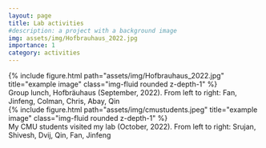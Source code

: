 ```yaml
---
layout: page
title: Lab activities
#description: a project with a background image
img: assets/img/Hofbrauhaus_2022.jpg
importance: 1
category: activities
---
```


<div class="row">
    <div class="col-sm mt-3 mt-md-0">
        {% include figure.html path="assets/img/Hofbrauhaus_2022.jpg" title="example image" class="img-fluid rounded z-depth-1" %}
    </div>
</div>
<div class="caption">
    Group lunch, Hofbräuhaus (September, 2022). From left to right: Fan, Jinfeng, Colman, Chris, Abay, Qin
</div>

<div class="row">
    <div class="col-sm mt-3 mt-md-0">
        {% include figure.html path="assets/img/cmustudents.jpeg" title="example image" class="img-fluid rounded z-depth-1" %}
    </div>
</div>
<div class="caption">
    My CMU students visited my lab (October, 2022). From left to right: Srujan, Shivesh, Dvij, Qin, Fan, Jinfeng
</div>

